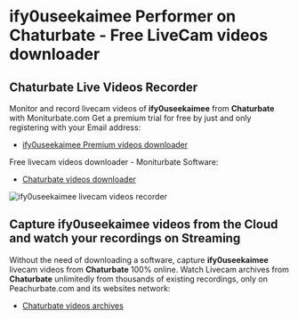 # ify0useekaimee Performer on Chaturbate - Free LiveCam videos downloader

## Chaturbate Live Videos Recorder

Monitor and record livecam videos of **ify0useekaimee** from **Chaturbate** with Moniturbate.com
Get a premium trial for free by just and only registering with your Email address:
* [ify0useekaimee Premium videos downloader](https://moniturbate.com/request-demo-licence-key.html)

Free livecam videos downloader - Moniturbate Software:
* [Chaturbate videos downloader](https://moniturbate.com/moniturbate-download-software.html)

![ify0useekaimee livecam videos recorder](https://peachurnet.com/templates/moniturbate-software.png)


## Capture ify0useekaimee videos from the Cloud and watch your recordings on Streaming

Without the need of downloading a software, capture **ify0useekaimee** livecam videos from **Chaturbate** 100% online.
Watch Livecam archives from **Chaturbate** unlimitedly from thousands of existing recordings, only on Peachurbate.com and its websites network:
* [Chaturbate videos archives](https://peachurnet.com/)